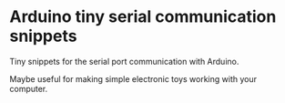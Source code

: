 # Arduino tiny serial communication snippets

Tiny snippets for the serial port communication with Arduino.

Maybe useful for making simple electronic toys working with your computer.
